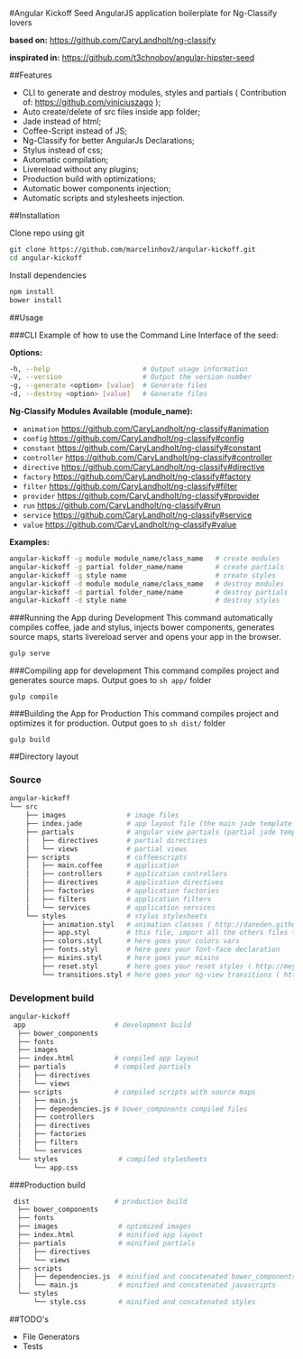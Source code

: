 #Angular Kickoff Seed
AngularJS application boilerplate for Ng-Classify lovers

__based on:__ https://github.com/CaryLandholt/ng-classify

__inspirated in:__ https://github.com/t3chnoboy/angular-hipster-seed


##Features
* CLI to generate and destroy modules, styles and partials ( Contribution of: https://github.com/viniciuszago );
* Auto create/delete of src files inside app folder;
* Jade instead of html;
* Coffee-Script instead of JS;
* Ng-Classify for better AngularJs Declarations;
* Stylus instead of css;
* Automatic compilation;
* Livereload without any plugins;
* Production build with optimizations;
* Automatic bower components injection;
* Automatic scripts and stylesheets injection.

##Installation

Clone repo using git
```sh
git clone https://github.com/marcelinhov2/angular-kickoff.git
cd angular-kickoff
```
Install dependencies
```sh
npm install
bower install
```

##Usage

###CLI
Example of how to use the Command Line Interface of the seed:

__Options:__
```sh
-h, --help                       # Output usage information
-V, --version                    # Output the version number
-g, --generate <option> [value]  # Generate files
-d, --destroy <option> [value]   # Generate files
```

__Ng-Classify Modules Available (module_name):__ 

* ```animation```  https://github.com/CaryLandholt/ng-classify#animation
* ```config```     https://github.com/CaryLandholt/ng-classify#config
* ```constant```   https://github.com/CaryLandholt/ng-classify#constant
* ```controller``` https://github.com/CaryLandholt/ng-classify#controller 
* ```directive```  https://github.com/CaryLandholt/ng-classify#directive
* ```factory```    https://github.com/CaryLandholt/ng-classify#factory
* ```filter```     https://github.com/CaryLandholt/ng-classify#filter
* ```provider```   https://github.com/CaryLandholt/ng-classify#provider
* ```run```        https://github.com/CaryLandholt/ng-classify#run
* ```service```    https://github.com/CaryLandholt/ng-classify#service
* ```value```      https://github.com/CaryLandholt/ng-classify#value

__Examples:__ 
```sh
angular-kickoff -g module module_name/class_name   # create modules
angular-kickoff -g partial folder_name/name        # create partials
angular-kickoff -g style name                      # create styles
angular-kickoff -d module module_name/class_name   # destroy modules
angular-kickoff -d partial folder_name/name        # destroy partials
angular-kickoff -d style name                      # destroy styles
```

###Running the App during Development
This command automatically compiles coffee, jade and stylus, injects bower components, generates source maps, starts livereload server and opens your app in the browser.
```sh
gulp serve
```

###Compiling app for development
This command compiles project and generates source maps. Output goes to ```sh app/``` folder
```
gulp compile
```

###Building the App for Production
This command compiles project and optimizes it for production. Output goes to ```sh dist/``` folder
```
gulp build
```

##Directory layout

### Source

```sh
angular-kickoff
└── src
    ├── images               # image files
    ├── index.jade           # app layout file (the main jade template file of the app)
    ├── partials             # angular view partials (partial jade templates)
    │   ├── directives       # partial directives
    │   └── views            # partial views
    ├── scripts              # coffeescripts
    │   ├── main.coffee      # application
    │   ├── controllers      # application controllers
    │   ├── directives       # application directives
    │   ├── factories        # application factories
    │   ├── filters          # application filters
    │   └── services         # application services
    └── styles               # stylus stylesheets
        ├── animation.styl   # animation classes ( http://daneden.github.io/animate.css/ )
        ├── app.styl         # this file, import all the others files that you create
        ├── colors.styl      # here goes your colors vars
        ├── fonts.styl       # here goes your font-face declaration
        ├── mixins.styl      # here goes your mixins
        ├── reset.styl       # here goes your reset styles ( http://meyerweb.com/eric/tools/css/reset/ )
        └── transitions.styl # here goes your ng-view transitions ( https://github.com/mgechev/angular-transitions )
```

### Development build

```sh
angular-kickoff
 app                      # development build
  ├── bower_components
  ├── fonts
  ├── images
  ├── index.html          # compiled app layout
  ├── partials            # compiled partials
  │   ├── directives
  │   └── views
  ├── scripts             # compiled scripts with source maps
  │   ├── main.js
  │   ├── dependencies.js # bower_components compiled files
  │   ├── controllers
  │   ├── directives
  │   ├── factories
  │   ├── filters
  │   └── services
  └── styles               # compiled stylesheets
      └── app.css
```

###Production build

```sh
 dist                     # production build
  ├── bower_components
  ├── fonts
  ├── images               # optimized images
  ├── index.html           # minified app layout
  ├── partials             # minified partials
  │   ├── directives
  │   └── views
  ├── scripts
  │   ├── dependencies.js  # minified and concatenated bower_components
  │   └── main.js          # minified and concatenated javascripts
  └── styles
      └── style.css        # minified and concatenated styles
```

##TODO's
* File Generators
* Tests